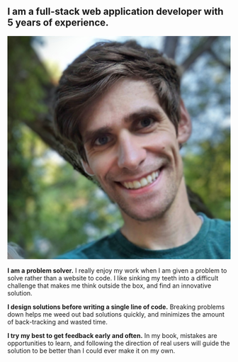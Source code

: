 
## I am a full-stack web application developer with 5 years of experience.

![profile](images/tree-profile.jpg)

**I am a problem solver.**
I really enjoy my work when I am given a problem to solve rather than a website to code. I like sinking my teeth into a difficult challenge that makes me think outside the box, and find an innovative solution.

**I design solutions before writing a single line of code.**
Breaking problems down helps me weed out bad solutions quickly, and minimizes the amount of back-tracking and wasted time.

**I try my best to get feedback early and often.** In my book, mistakes are opportunities to learn, and following the direction of real users will guide the solution to be better than I could ever make it on my own.


